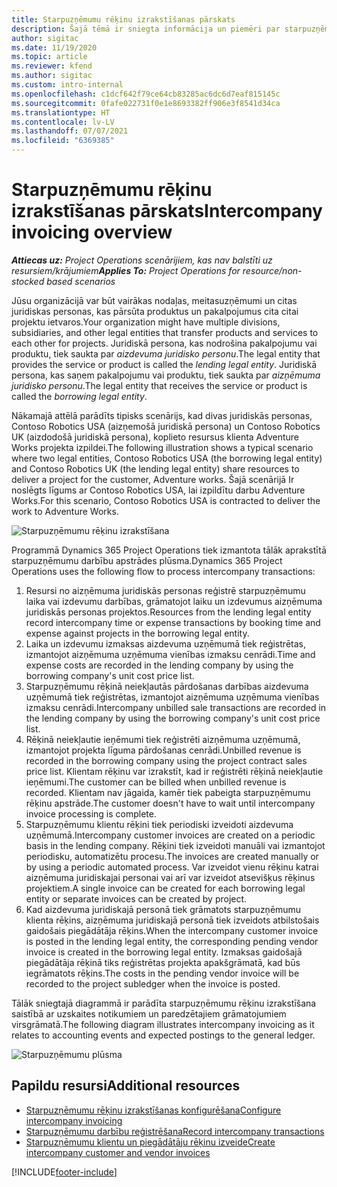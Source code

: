 ```yaml
---
title: Starpuzņēmumu rēķinu izrakstīšanas pārskats
description: Šajā tēmā ir sniegta informācija un piemēri par starpuzņēmumu rēķinu izrakstīšanu projektiem.
author: sigitac
ms.date: 11/19/2020
ms.topic: article
ms.reviewer: kfend
ms.author: sigitac
ms.custom: intro-internal
ms.openlocfilehash: c1dcf642f79ce64cb83285ac6dc6d7eaf815145c
ms.sourcegitcommit: 0fafe022731f0e1e8693382ff906e3f8541d34ca
ms.translationtype: HT
ms.contentlocale: lv-LV
ms.lasthandoff: 07/07/2021
ms.locfileid: "6369385"
---
```

# <a name="intercompany-invoicing-overview"></a><span data-ttu-id="a8469-103">Starpuzņēmumu rēķinu izrakstīšanas pārskats</span><span class="sxs-lookup"><span data-stu-id="a8469-103">Intercompany invoicing overview</span></span>

<span data-ttu-id="a8469-104">_**Attiecas uz:** Project Operations scenārijiem, kas nav balstīti uz resursiem/krājumiem_</span><span class="sxs-lookup"><span data-stu-id="a8469-104">_**Applies To:** Project Operations for resource/non-stocked based scenarios_</span></span>

<span data-ttu-id="a8469-105">Jūsu organizācijā var būt vairākas nodaļas, meitasuzņēmumi un citas juridiskas personas, kas pārsūta produktus un pakalpojumus cita citai projektu ietvaros.</span><span class="sxs-lookup"><span data-stu-id="a8469-105">Your organization might have multiple divisions, subsidiaries, and other legal entities that transfer products and services to each other for projects.</span></span> <span data-ttu-id="a8469-106">Juridiskā persona, kas nodrošina pakalpojumu vai produktu, tiek saukta par *aizdevuma juridisko personu*.</span><span class="sxs-lookup"><span data-stu-id="a8469-106">The legal entity that provides the service or product is called the *lending legal entity*.</span></span> <span data-ttu-id="a8469-107">Juridiskā persona, kas saņem pakalpojumu vai produktu, tiek saukta par *aizņēmuma juridisko personu*.</span><span class="sxs-lookup"><span data-stu-id="a8469-107">The legal entity that receives the service or product is called the *borrowing legal entity*.</span></span>

<span data-ttu-id="a8469-108">Nākamajā attēlā parādīts tipisks scenārijs, kad divas juridiskās personas, Contoso Robotics USA (aizņemošā juridiskā persona) un Contoso Robotics UK (aizdodošā juridiskā persona), koplieto resursus klienta Adventure Works projekta izpildei.</span><span class="sxs-lookup"><span data-stu-id="a8469-108">The following illustration shows a typical scenario where two legal entities, Contoso Robotics USA (the borrowing legal entity) and Contoso Robotics UK (the lending legal entity) share resources to deliver a project for the customer, Adventure works.</span></span> <span data-ttu-id="a8469-109">Šajā scenārijā Ir noslēgts līgums ar Contoso Robotics USA, lai izpildītu darbu Adventure Works.</span><span class="sxs-lookup"><span data-stu-id="a8469-109">For this scenario, Contoso Robotics USA is contracted to deliver the work to Adventure Works.</span></span>

![Starpuzņēmumu rēķinu izrakstīšana](./media/IntercompanyScenario.png) 

<span data-ttu-id="a8469-111">Programmā Dynamics 365 Project Operations tiek izmantota tālāk aprakstītā starpuzņēmumu darbību apstrādes plūsma.</span><span class="sxs-lookup"><span data-stu-id="a8469-111">Dynamics 365 Project Operations uses the following flow to process intercompany transactions:</span></span>

1. <span data-ttu-id="a8469-112">Resursi no aizņēmuma juridiskās personas reģistrē starpuzņēmumu laika vai izdevumu darbības, grāmatojot laiku un izdevumus aizņēmuma juridiskās personas projektos.</span><span class="sxs-lookup"><span data-stu-id="a8469-112">Resources from the lending legal entity record intercompany time or expense transactions by booking time and expense against projects in the borrowing legal entity.</span></span>
2. <span data-ttu-id="a8469-113">Laika un izdevumu izmaksas aizdevuma uzņēmumā tiek reģistrētas, izmantojot aizņēmuma uzņēmuma vienības izmaksu cenrādi.</span><span class="sxs-lookup"><span data-stu-id="a8469-113">Time and expense costs are recorded in the lending company by using the borrowing company's unit cost price list.</span></span>
3. <span data-ttu-id="a8469-114">Starpuzņēmumu rēķinā neiekļautās pārdošanas darbības aizdevuma uzņēmumā tiek reģistrētas, izmantojot aizņēmuma uzņēmuma vienības izmaksu cenrādi.</span><span class="sxs-lookup"><span data-stu-id="a8469-114">Intercompany unbilled sale transactions are recorded in the lending company by using the borrowing company's unit cost price list.</span></span>
4. <span data-ttu-id="a8469-115">Rēķinā neiekļautie ieņēmumi tiek reģistrēti aizņēmuma uzņēmumā, izmantojot projekta līguma pārdošanas cenrādi.</span><span class="sxs-lookup"><span data-stu-id="a8469-115">Unbilled revenue is recorded in the borrowing company using the project contract sales price list.</span></span> <span data-ttu-id="a8469-116">Klientam rēķinu var izrakstīt, kad ir reģistrēti rēķinā neiekļautie ieņēmumi.</span><span class="sxs-lookup"><span data-stu-id="a8469-116">The customer can be billed when unbilled revenue is recorded.</span></span> <span data-ttu-id="a8469-117">Klientam nav jāgaida, kamēr tiek pabeigta starpuzņēmumu rēķinu apstrāde.</span><span class="sxs-lookup"><span data-stu-id="a8469-117">The customer doesn't have to wait until intercompany invoice processing is complete.</span></span>
5. <span data-ttu-id="a8469-118">Starpuzņēmumu klientu rēķini tiek periodiski izveidoti aizdevuma uzņēmumā.</span><span class="sxs-lookup"><span data-stu-id="a8469-118">Intercompany customer invoices are created on a periodic basis in the lending company.</span></span> <span data-ttu-id="a8469-119">Rēķini tiek izveidoti manuāli vai izmantojot periodisku, automatizētu procesu.</span><span class="sxs-lookup"><span data-stu-id="a8469-119">The invoices are created manually or by using a periodic automated process.</span></span> <span data-ttu-id="a8469-120">Var izveidot vienu rēķinu katrai aizņēmuma juridiskajai personai vai arī var izveidot atsevišķus rēķinus projektiem.</span><span class="sxs-lookup"><span data-stu-id="a8469-120">A single invoice can be created for each borrowing legal entity or separate invoices can be created by project.</span></span>
6. <span data-ttu-id="a8469-121">Kad aizdevuma juridiskajā personā tiek grāmatots starpuzņēmumu klienta rēķins, aizņēmuma juridiskajā personā tiek izveidots atbilstošais gaidošais piegādātāja rēķins.</span><span class="sxs-lookup"><span data-stu-id="a8469-121">When the intercompany customer invoice is posted in the lending legal entity, the corresponding pending vendor invoice is created in the borrowing legal entity.</span></span> <span data-ttu-id="a8469-122">Izmaksas gaidošajā piegādātāja rēķinā tiks reģistrētas projekta apakšgrāmatā, kad būs iegrāmatots rēķins.</span><span class="sxs-lookup"><span data-stu-id="a8469-122">The costs in the pending vendor invoice will be recorded to the project subledger when the invoice is posted.</span></span>

<span data-ttu-id="a8469-123">Tālāk sniegtajā diagrammā ir parādīta starpuzņēmumu rēķinu izrakstīšana saistībā ar uzskaites notikumiem un paredzētajiem grāmatojumiem virsgrāmatā.</span><span class="sxs-lookup"><span data-stu-id="a8469-123">The following diagram illustrates intercompany invoicing as it relates to accounting events and expected postings to the general ledger.</span></span>

![Starpuzņēmumu plūsma](./media/IntercompanyFlow.png)

## <a name="additional-resources"></a><span data-ttu-id="a8469-125">Papildu resursi</span><span class="sxs-lookup"><span data-stu-id="a8469-125">Additional resources</span></span>

- [<span data-ttu-id="a8469-126">Starpuzņēmumu rēķinu izrakstīšanas konfigurēšana</span><span class="sxs-lookup"><span data-stu-id="a8469-126">Configure intercompany invoicing</span></span>](configure-intercompany-invoicing.md)
- [<span data-ttu-id="a8469-127">Starpuzņēmumu darbību reģistrēšana</span><span class="sxs-lookup"><span data-stu-id="a8469-127">Record intercompany transactions</span></span>](create-intercompany-transactions.md)
- [<span data-ttu-id="a8469-128">Starpuzņēmumu klientu un piegādātāju rēķinu izveide</span><span class="sxs-lookup"><span data-stu-id="a8469-128">Create intercompany customer and vendor invoices</span></span>](create-intercompany-customer-vendor-invoices.md)


[!INCLUDE[footer-include](../includes/footer-banner.md)]